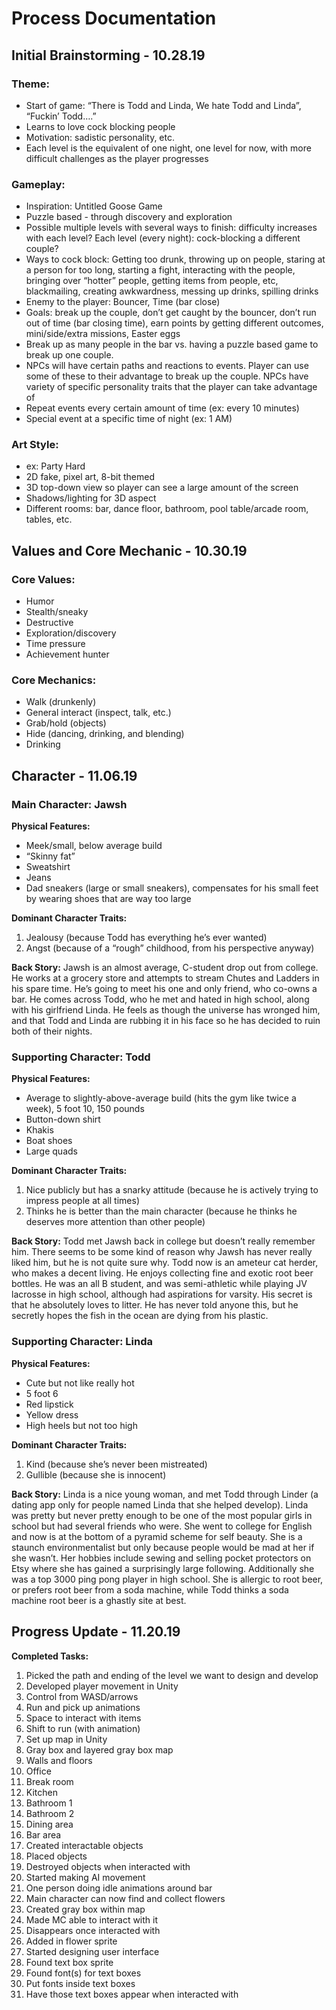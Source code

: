 # Process Documentation

## Initial Brainstorming - 10.28.19
### Theme:
* Start of game: “There is Todd and Linda, We hate Todd and Linda”, “Fuckin’ Todd….”
* Learns to love cock blocking people
* Motivation: sadistic personality, etc.
* Each level is the equivalent of one night, one level for now, with more difficult challenges as the player progresses

### Gameplay:
* Inspiration: Untitled Goose Game
* Puzzle based - through discovery and exploration
* Possible multiple levels with several ways to finish: difficulty increases with each level? Each level (every night): cock-blocking a different couple?
* Ways to cock block: Getting too drunk, throwing up on people, staring at a person for too long, starting a fight, interacting with the people, bringing over “hotter” people, getting items from people, etc, blackmailing, creating awkwardness, messing up drinks, spilling drinks
* Enemy to the player: Bouncer, Time (bar close)
* Goals: break up the couple, don’t get caught by the bouncer, don’t run out of time (bar closing time), earn points by getting different outcomes, mini/side/extra missions, Easter eggs
* Break up as many people in the bar vs. having a puzzle based game to break up one couple.
* NPCs will have certain paths and reactions to events. Player can use some of these to their advantage to break up the couple.
NPCs have variety of specific personality traits that the player can take advantage of
* Repeat events every certain amount of time (ex: every 10 minutes)
* Special event at a specific time of night (ex: 1 AM)

### Art Style:
* ex: Party Hard
* 2D fake, pixel art, 8-bit themed
* 3D top-down view so player can see a large amount of the screen
* Shadows/lighting for 3D aspect
* Different rooms: bar, dance floor, bathroom, pool table/arcade room, tables, etc.

## Values and Core Mechanic - 10.30.19
### Core Values:
* Humor
* Stealth/sneaky
* Destructive
* Exploration/discovery
* Time pressure
* Achievement hunter

### Core Mechanics:
* Walk (drunkenly)
* General interact (inspect, talk, etc.)
* Grab/hold (objects)
* Hide (dancing, drinking, and blending)
* Drinking

## Character - 11.06.19
### Main Character: Jawsh
**Physical Features:**
* Meek/small, below average build
* “Skinny fat”
* Sweatshirt
* Jeans
* Dad sneakers (large or small sneakers), compensates for his small feet by wearing shoes that are way too large

**Dominant Character Traits:**
1. Jealousy (because Todd has everything he’s ever wanted)
2. Angst (because of a “rough” childhood, from his perspective anyway)

**Back Story:**
Jawsh is an almost average, C-student drop out from college. He works at a grocery store and attempts to stream Chutes and Ladders in his spare time. He’s going to meet his one and only friend, who co-owns a bar. He comes across Todd, who he met and hated in high school, along with his girlfriend Linda. He feels as though the universe has wronged him, and that Todd and Linda are rubbing it in his face so he has decided to ruin both of their nights.

### Supporting Character: Todd
**Physical Features:**
* Average to slightly-above-average build (hits the gym like twice a week), 5 foot 10, 150 pounds
* Button-down shirt
* Khakis
* Boat shoes
* Large quads

**Dominant Character Traits:**
1. Nice publicly but has a snarky attitude (because he is actively trying to impress people at all times)
2. Thinks he is better than the main character (because he thinks he deserves more attention than other people)

**Back Story:**
Todd met Jawsh back in college but doesn’t really remember him. There seems to be some kind of reason why Jawsh has never really liked him, but he is not quite sure why. Todd now is an ameteur cat herder, who makes a decent living. He enjoys collecting fine and exotic root beer bottles. He was an all B student, and was semi-athletic while playing JV lacrosse in high school, although had aspirations for varsity. His secret is that he absolutely loves to litter. He has never told anyone this, but he secretly hopes the fish in the ocean are dying from his plastic.

### Supporting Character: Linda
**Physical Features:**
* Cute but not like really hot
* 5 foot 6
* Red lipstick
* Yellow dress
* High heels but not too high

**Dominant Character Traits:**
1. Kind (because she’s never been mistreated)
2. Gullible (because she is innocent)

**Back Story:**
Linda is a nice young woman, and met Todd through Linder (a dating app only for people named Linda that she helped develop). Linda was pretty but never pretty enough to be one of the most popular girls in school but had several friends who were. She went to college for English and now is at the bottom of a pyramid scheme for self beauty. She is a staunch environmentalist but only because people would be mad at her if she wasn’t. Her hobbies include sewing and selling pocket protectors on Etsy where she has gained a surprisingly large following. Additionally she was a top 3000 ping pong player in high school. She is allergic to root beer, or prefers root beer from a soda machine, while Todd thinks a soda machine root beer is a ghastly site at best.

## Progress Update - 11.20.19
**Completed Tasks:**
1. Picked the path and ending of the level we want to design and develop
1. Developed player movement in Unity
  1. Control from WASD/arrows
  1. Run and pick up animations
  1. Space to interact with items
  1. Shift to run (with animation)
1. Set up map in Unity
  1. Gray box and layered gray box map
  1. Walls and floors
  1. Office
  1. Break room
  1. Kitchen
  1. Bathroom 1
  1. Bathroom 2
  1. Dining area
  1. Bar area
1. Created interactable objects
  1. Placed objects
  1. Destroyed objects when interacted with
1. Started making AI movement
  1. One person doing idle animations around bar
1. Main character can now find and collect flowers
  1. Created gray box within map
  1. Made MC able to interact with it
  1. Disappears once interacted with
  1. Added in flower sprite
1. Started designing user interface
  1. Found text box sprite
  1. Found font(s) for text boxes
  1. Put fonts inside text boxes
  1. Have those text boxes appear when interacted with
